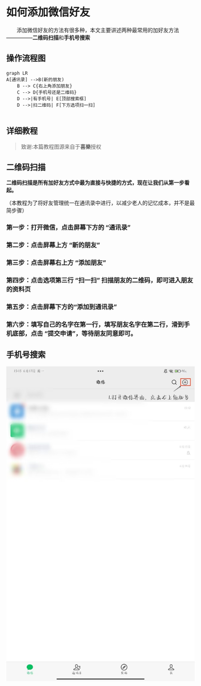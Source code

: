 # 如何添加微信好友

　　添加微信好友的方法有很多种，本文主要讲述两种最常用的加好友方法—————**二维码扫描**和**手机号搜索**
  
## 操作流程图


```mermaid
graph LR
A[通讯录] -->B(新的朋友)
    B --> C{右上角添加朋友}
    C --> D{手机号还是二维码}
    D -->|有手机号| E[顶部搜索框]
    D -->|扫二维码| F[下方选项扫一扫]
   
```
## 详细教程
> 致谢:本篇教程图源来自于**喜樂**授权

## 二维码扫描
**二维码扫描是所有加好友方式中最为直接与快捷的方式，现在让我们从第一步看起。**

（本教程为了将好友管理统一在通讯录中进行，以减少老人的记忆成本，并不是最简步骤）

### 第一步：打开微信，点击屏幕下方的 “通讯录” 
### 第二步：点击屏幕上方 “新的朋友”
### 第三步：点击屏幕右上方 “添加朋友”
### 第四步：点击选项第三行 “扫一扫” 扫描朋友的二维码，即可进入朋友的资料页
### 第五步：点击屏幕下方的“添加到通讯录”
### 第六步：填写自己的名字在第一行，填写朋友名字在第二行，滑到手机底部，点击 “提交申请”，等待朋友同意即可。

## 手机号搜索





![图片](../../../../Image/Instant-messaging/wechat/add-friends/1-1.jpg)
